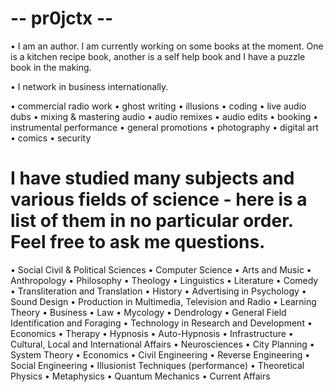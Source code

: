 # -- pr0jctx --

• I am an author. I am currently working on some books at the moment. One is a kitchen recipe book, another is a self help book and I have a puzzle book in the making.

• I network in business internationally.

• commercial radio work
• ghost writing
• illusions
• coding
• live audio dubs
• mixing & mastering audio
• audio remixes
• audio edits
• booking
• instrumental performance
• general promotions
• photography
• digital art
• comics
• security 


# I have studied many subjects and various fields of science - here is a list of them in no particular order. Feel free to ask me questions.

• Social Civil & Political Sciences
• Computer Science 
• Arts and Music
• Anthropology
• Philosophy
• Theology
• Linguistics
• Literature
• Comedy
• Transliteration and Translation 
• History 
• Advertising in Psychology
• Sound Design
• Production in Multimedia, Television and Radio
• Learning Theory
• Business
• Law
• Mycology
• Dendrology
• General Field Identification and Foraging
• Technology in Research and Development 
• Economics
• Therapy
• Hypnosis
• Auto-Hypnosis
• Infrastructure
• Cultural, Local and International Affairs
• Neurosciences
• City Planning
• System Theory
• Economics
• Civil Engineering
• Reverse Engineering 
• Social Engineering
• Illusionist Techniques (performance)
• Theoretical Physics
• Metaphysics
• Quantum Mechanics
• Current Affairs
